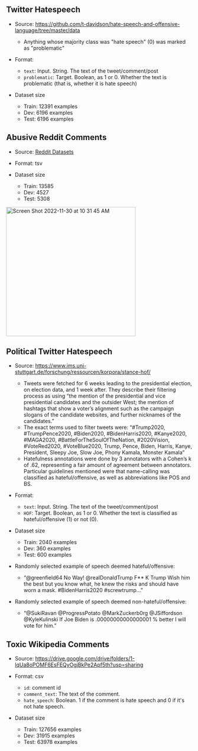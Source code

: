 ## Twitter Hatespeech
* Source: https://github.com/t-davidson/hate-speech-and-offensive-language/tree/master/data
  * Anything whose majority class was "hate speech" (0) was marked as "problematic"

* Format:
  * `text`: Input. String. The text of the tweet/comment/post
  * `problematic`: Target. Boolean, as 1 or 0. Whether the text is problematic (that is, whether it is hate speech)

* Dataset size
  * Train: 12391 examples
  * Dev: 6196 examples
  * Test: 6196 examples

## Abusive Reddit Comments
* Source: [Reddit Datasets](https://zenodo.org/record/4881008#.Y4S1XexBy3K )

* Format: tsv

* Dataset size
  * Train: 13585
  * Dev: 4527
  * Test: 5308

<img width="350" alt="Screen Shot 2022-11-30 at 10 31 45 AM" src="https://user-images.githubusercontent.com/104866320/204693384-43d52be0-a557-4be8-80da-5bab6e3068fe.png">

## Political Twitter Hatespeech

* Source: https://www.ims.uni-stuttgart.de/forschung/ressourcen/korpora/stance-hof/

  * Tweets were fetched for 6 weeks leading to the presidential election, on election data, and 1 week after. They describe their filtering process as using “the mention of the presidential and vice presidential candidates and the outsider West; the mention of hashtags that show a voter’s alignment such as the campaign slogans of the candidate websites, and further nicknames of the candidates.”
  * The exact terms used to filter tweets were: “#Trump2020, #TrumpPence2020, #Biden2020, #BidenHarris2020, #Kanye2020, #MAGA2020, #BattleForTheSoulOfTheNation, #2020Vision, #VoteRed2020, #VoteBlue2020, Trump, Pence, Biden, Harris, Kanye, President, Sleepy Joe, Slow Joe, Phony Kamala, Monster Kamala”
  * Hatefulness annotations were done by 3 annotators with a Cohen’s k of .62, representing a fair amount of agreement between annotators. Particular guidelines mentioned were that name-calling was classified as hateful/offensive, as well as abbreviations like POS and BS.

* Format: 
  * `text`: Input. String. The text of the tweet/comment/post
  * `HOF`: Target. Boolean, as 1 or 0. Whether the text is classified as hateful/offensive (1) or not (0).

* Dataset size
  * Train: 2040 examples
  * Dev: 360 examples
  * Test: 600 examples
* Randomly selected example of speech deemed hateful/offensive:
  * “@greenfield64 No Way!   @realDonaldTrump   F** K Trump  Wish him the best but you know what, he knew the risks and should have worn a mask.  #BidenHarris2020 #screwtrump…”
* Randomly selected example of speech deemed non-hateful/offensive:
  * “@SukiRavan @ProgressPotato @MarkZuckerb0rg @JSiffordson @KyleKulinski If Joe Biden is .00000000000000001 % better I will vote for him.”

## Toxic Wikipedia Comments
* Source: https://drive.google.com/drive/folders/1-lqUa8oPOMF6EsFEQyOgjBkPe2Apf5th?usp=sharing

* Format: csv
  * `id`: comment id 
  * `comment_text`: The text of the comment.
  * `hate_speech`: Boolean. 1 if the comment is hate speech and 0 if it's not hate speech.

* Dataset size
  * Train: 127656 examples
  * Dev: 31915 examples
  * Test: 63978 examples
